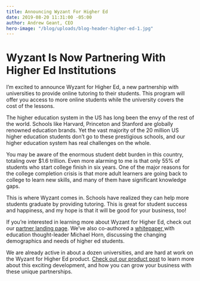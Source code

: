 ```yaml
---
title: Announcing Wyzant For Higher Ed
date: 2019-08-20 11:31:00 -05:00
author: Andrew Geant, CEO
hero-image: "/blog/uploads/blog-header-higher-ed-1.jpg"
---
```


# Wyzant Is Now Partnering With Higher Ed Institutions

I’m excited to announce Wyzant for Higher Ed, a new partnership with universities to provide online tutoring to their students. This program will offer you access to more online students while the university covers the cost of the lessons.

The higher education system in the US has long been the envy of the rest of the world. Schools like Harvard, Princeton and Stanford are globally renowned education brands. Yet the vast majority of the 20 million US higher education students don’t go to these prestigious schools, and our higher education system has real challenges on the whole.

You may be aware of the enormous student debt burden in this country, totaling over $1.6 trillion. Even more alarming to me is that only 55% of students who start college finish in six years. One of the major reasons for the college completion crisis is that more adult learners are going back to college to learn new skills, and many of them have significant knowledge gaps.

This is where Wyzant comes in. Schools have realized they can help more students graduate by providing tutoring. This is great for student success and happiness, and my hope is that it will be good for your business, too!

If you’re interested in learning more about Wyzant for Higher Ed, check out our [partner landing page](https://startlearning.wyzant.com/higher-ed/). We’ve also co-authored a [whitepaper ](http://wyz-email-assets.s3.amazonaws.com/success_for_post_traditional_learners.pdf)with education thought-leader Michael Horn, discussing the changing demographics and needs of higher ed students.

We are already active in about a dozen universities, and are hard at work on the Wyzant for Higher Ed product. [Check out our product post](https://www.wyzant.com/blog/tutor/are-partner-sponsored-students-a-good-fit-for-your-business/) to learn more about this exciting development, and how you can grow your business with these unique partnerships.